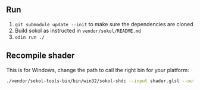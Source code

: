 ## Run

1. `git submodule update --init` to make sure the dependencies are cloned
2. Build sokol as instructed in `vendor/sokol/README.md`
3. `odin run ./`

## Recompile shader

This is for Windows, change the path to call the right bin for your platform:

```sh
./vendor/sokol-tools-bin/bin/win32/sokol-shdc --input shader.glsl --output shader.odin --slang glsl430:hlsl5:metal_macos -f sokol_odin
```
